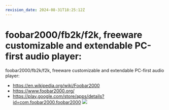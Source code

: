 ```yaml
---
revision_date: 2024-08-31T18:25:12Z
---
```

# foobar2000/fb2k/f2k, freeware customizable and extendable PC-first audio player:
foobar2000/fb2k/f2k, freeware customizable and extendable PC-first audio player:
* https://en.wikipedia.org/wiki/Foobar2000
* https://www.foobar2000.org/
* https://play.google.com/store/apps/details?id=com.foobar2000.foobar2000
![](https://www.foobar2000.org/images/img/main.png)